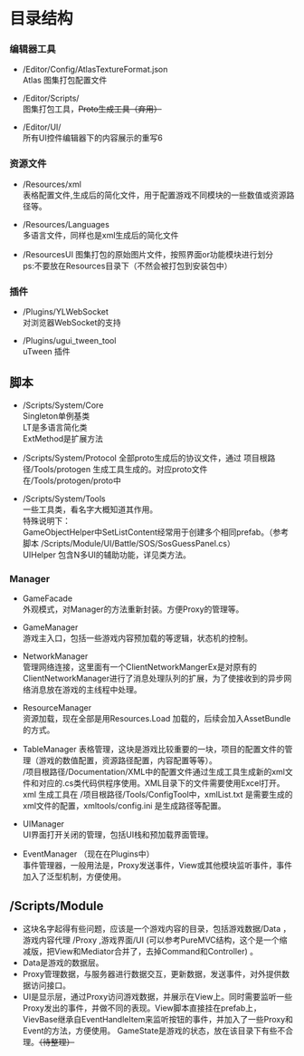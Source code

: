 # 目录结构  


### 编辑器工具
*  /Editor/Config/AtlasTextureFormat.json  
Atlas 图集打包配置文件  

*  /Editor/Scripts/  
图集打包工具，~~Proto生成工具（弃用）~~  

*  /Editor/UI/  
所有UI控件编辑器下的内容展示的重写6


### 资源文件  
*  /Resources/xml  
表格配置文件,生成后的简化文件，用于配置游戏不同模块的一些数值或资源路径等。

*  /Resources/Languages  
多语言文件，同样也是xml生成后的简化文件

*  /ResourcesUI
图集打包的原始图片文件，按照界面or功能模块进行划分  
ps:不要放在Resources目录下（不然会被打包到安装包中）



### 插件  
*  /Plugins/YLWebSocket  
对浏览器WebSocket的支持  

*  /Plugins/ugui_tween_tool  
uTween 插件

## 脚本
*  /Scripts/System/Core  
Singleton单例基类  
LT是多语言简化类  
ExtMethod是扩展方法  

*  /Scripts/System/Protocol
全部proto生成后的协议文件，通过 项目根路径/Tools/protogen 生成工具生成的。对应proto文件在/Tools/protogen/proto中

* /Scripts/System/Tools  
一些工具类，看名字大概知道其作用。  
特殊说明下：  
GameObjectHelper中SetListContent经常用于创建多个相同prefab。（参考脚本 /Scripts/Module/UI/Battle/SOS/SosGuessPanel.cs）  
UIHelper 包含N多UI的辅助功能，详见类方法。  

### Manager  
* GameFacade  
外观模式，对Manager的方法重新封装。方便Proxy的管理等。  

* GameManager  
游戏主入口，包括一些游戏内容预加载的等逻辑，状态机的控制。  

* NetworkManager  
管理网络连接，这里面有一个ClientNetworkMangerEx是对原有的ClientNetworkManager进行了消息处理队列的扩展，为了使接收到的异步网络消息放在游戏的主线程中处理。  

* ResourceManager  
资源加载，现在全部是用Resources.Load 加载的，后续会加入AssetBundle的方式。  

* TableManager
表格管理，这块是游戏比较重要的一块，项目的配置文件的管理（游戏的数值配置，资源路径配置，内容配置等等）。  
/项目根路径/Documentation/XML中的配置文件通过生成工具生成新的xml文件和对应的.cs类代码供程序使用。XML目录下的文件需要使用Excel打开。xml 生成工具在 /项目根路径/Tools/ConfigTool中，xmlList.txt 是需要生成的xml文件的配置，xmltools/config.ini 是生成路径等配置。  

* UIManager  
UI界面打开关闭的管理，包括UI栈和预加载界面管理。  

* EventManager （现在在Plugins中）  
事件管理器，一般用法是，Proxy发送事件，View或其他模块监听事件，事件加入了泛型机制，方便使用。

## /Scripts/Module  
*  这块名字起得有些问题，应该是一个游戏内容的目录，包括游戏数据/Data ，游戏内容代理 /Proxy ,游戏界面/UI (可以参考PureMVC结构，这个是一个缩减版，把View和Mediator合并了，去掉Command和Controller) 。
* Data是游戏的数据层。  
* Proxy管理数据，与服务器进行数据交互，更新数据，发送事件，对外提供数据访问接口。  
* UI是显示层，通过Proxy访问游戏数据，并展示在View上。同时需要监听一些Proxy发出的事件，并做不同的表现。View脚本直接挂在prefab上，VievBase继承自EventHandleItem来监听按钮的事件，并加入了一些Proxy和Event的方法，方便使用。
GameState是游戏的状态，放在该目录下有些不合理。~~（待整理）~~
